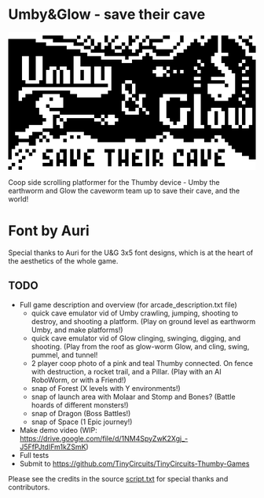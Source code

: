 # Umby&Glow - save their cave

![Umby & Glow](/Umby&Glow.png)

Coop side scrolling platformer for the Thumby device - Umby the earthworm and Glow the caveworm team up to save their cave, and the world!

# Font by Auri
Special thanks to Auri for the U&G 3x5 font designs, which is at the heart of the aesthetics of the whole game.

## TODO
* Full game description and overview (for arcade_description.txt file)
  * quick cave emulator vid of Umby crawling, jumping, shooting to destroy, and shooting a platform. (Play on ground level as earthworm Umby, and make platforms!)
  * quick cave emulator vid of Glow clinging, swinging, digging, and shooting. (Play from the roof as glow-worm Glow, and cling, swing, pummel, and tunnel!
  *  2 player coop photo of a pink and teal Thumby connected. On fence with destruction, a rocket trail, and a Pillar. (Play with an AI RoboWorm, or with a Friend!)
  * snap of Forest (X levels with Y environments!)
  * snap of launch area with Molaar and Stomp and Bones? (Battle hoards of different monsters!)
  * snap of Dragon (Boss Battles!)
  * snap of Space (1 Epic journey!)
* Make demo video (WIP: https://drive.google.com/file/d/1NM4SpyZwK2Xgj_-J5FfPJtdIFm1kZSmK)
* Full tests
* Submit to https://github.com/TinyCircuits/TinyCircuits-Thumby-Games

Please see the credits in the source [script.txt](/Games/Umby&Glow/script.txt) for special thanks and contributors.
